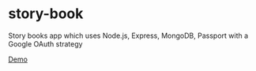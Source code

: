 # story-book
Story books app which uses Node.js, Express, MongoDB, Passport with a Google OAuth strategy 

[Demo](http://story-book-rokasa.herokuapp.com/)

